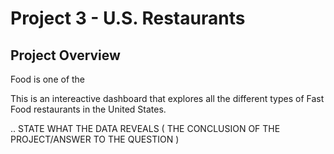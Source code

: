 # Project 3 - U.S. Restaurants

## Project Overview

Food is one of the 

This is an intereactive dashboard that explores all the different types of Fast Food restaurants in the United States.

.. STATE WHAT THE DATA REVEALS ( THE CONCLUSION OF THE PROJECT/ANSWER TO THE QUESTION )
